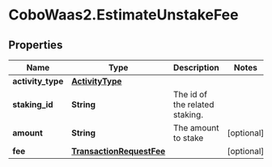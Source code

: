 # CoboWaas2.EstimateUnstakeFee

## Properties

Name | Type | Description | Notes
------------ | ------------- | ------------- | -------------
**activity_type** | [**ActivityType**](ActivityType.md) |  | 
**staking_id** | **String** | The id of the related staking. | 
**amount** | **String** | The amount to stake | [optional] 
**fee** | [**TransactionRequestFee**](TransactionRequestFee.md) |  | [optional] 


